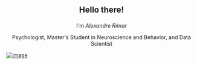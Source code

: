 
## <p align=center> Hello there! </p> 
<p align=center> I'm <i>Alexandre Rimar</i> </p> 
<p align=center> Psychologist, Master's Student in Neuroscience and Behavior, and Data Scientist </p> 

[![image](https://github.com/alexandrerimar/alexandrerimar/assets/19418618/218a06c9-e419-41ef-8baa-db5248e3cc35)](<alrcintra@gmail.com>)
